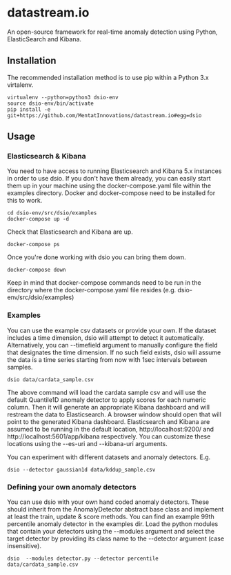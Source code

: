 # datastream.io
An open-source framework for real-time anomaly detection using Python, ElasticSearch and Kibana.

## Installation
The recommended installation method is to use pip within a Python 3.x virtalenv.

    virtualenv --python=python3 dsio-env
    source dsio-env/bin/activate
    pip install -e git+https://github.com/MentatInnovations/datastream.io#egg=dsio

## Usage

### Elasticsearch & Kibana

You need to have access to running Elasticsearch and Kibana 5.x instances in order to use dsio. If you don't have them already, you can easily start them up in your machine using the docker-compose.yaml file within the examples directory. Docker and docker-compose need to be installed for this to work.

    cd dsio-env/src/dsio/examples
    docker-compose up -d

Check that Elasticsearch and Kibana are up.

    docker-compose ps

Once you're done working with dsio you can bring them down.

    docker-compose down

Keep in mind that docker-compose commands need to be run in the directory where the docker-compose.yaml file resides (e.g. dsio-env/src/dsio/examples)

### Examples

You can use the example csv datasets or provide your own. If the dataset includes a time dimension, dsio will attempt to detect it automatically. Alternatively, you can --timefield argument to manually configure the field that designates the time dimension. If no such field exists, dsio will assume the data is a time series starting from now with 1sec intervals between samples.

    dsio data/cardata_sample.csv

The above command will load the cardata sample csv and will use the default Quantile1D anomaly detector to apply scores for each numeric column. Then it will generate an appropriate Kibana dashboard and will restream the data to Elasticsearch. A browser window should open that will point to the generated Kibana dashboard. Elasticsearch and Kibana are assumed to be running in the default location, http://localhost:9200/ and http://localhost:5601/app/kibana respectively. You can customize these locations using the --es-uri and --kibana-uri arguments.

You can experiment with different datasets and anomaly detectors. E.g.

    dsio --detector gaussian1d data/kddup_sample.csv

### Defining your own anomaly detectors

You can use dsio with your own hand coded anomaly detectors. These should inherit from the AnomalyDetector abstract base class and implement at least the train, update & score methods. You can find an example 99th percentile anomaly detector in the examples dir. Load the python modules that contain your detectors using the --modules argument and select the target detector by providing its class name to the --detector argument (case insensitive).

    dsio  --modules detector.py --detector percentile data/cardata_sample.csv 

